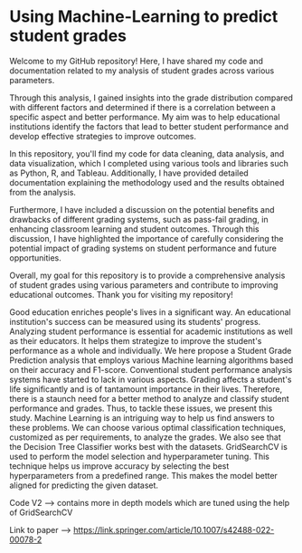 # Using Machine-Learning to predict student grades

Welcome to my GitHub repository! Here, I have shared my code and documentation related to my analysis of student grades across various parameters.

Through this analysis, I gained insights into the grade distribution compared with different factors and determined if there is a correlation between a specific aspect and better performance. My aim was to help educational institutions identify the factors that lead to better student performance and develop effective strategies to improve outcomes.

In this repository, you'll find my code for data cleaning, data analysis, and data visualization, which I completed using various tools and libraries such as Python, R, and Tableau. Additionally, I have provided detailed documentation explaining the methodology used and the results obtained from the analysis.

Furthermore, I have included a discussion on the potential benefits and drawbacks of different grading systems, such as pass-fail grading, in enhancing classroom learning and student outcomes. Through this discussion, I have highlighted the importance of carefully considering the potential impact of grading systems on student performance and future opportunities.

Overall, my goal for this repository is to provide a comprehensive analysis of student grades using various parameters and contribute to improving educational outcomes. Thank you for visiting my repository!

Good education enriches people's lives in a significant way. An educational institution's success can be measured using its students' progress. Analyzing student performance is essential for academic institutions as well as their educators. It helps them strategize to improve the student's performance as a whole and individually. We here propose a Student Grade Prediction analysis that employs various Machine learning algorithms based on their accuracy and F1-score. Conventional student performance analysis systems have started to lack in various aspects. Grading affects a student's life significantly and is of tantamount importance in their lives. Therefore, there is a staunch need for a better method to analyze and classify student performance and grades. Thus, to tackle these issues, we present this study. Machine Learning is an intriguing way to help us find answers to these problems. We can choose various optimal classification techniques, customized as per requirements, to analyze the grades. We also see that the Decision Tree Classifier works best with the datasets. GridSearchCV is used to perform the model selection and hyperparameter tuning. This technique helps us improve accuracy by selecting the best hyperparameters from a predefined range. This makes the model better aligned for predicting the given dataset.

Code V2 --> contains more in depth models which are tuned using the help of GridSearchCV

Link to paper --> https://link.springer.com/article/10.1007/s42488-022-00078-2

